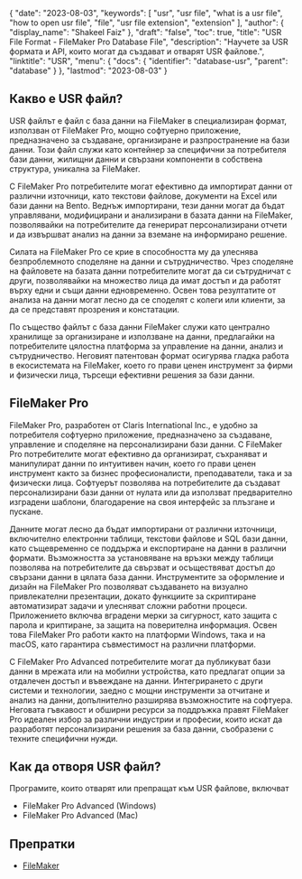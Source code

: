 {
  "date": "2023-08-03",
  "keywords": [
    "usr",
    "usr file",
    "what is a usr file",
    "how to open usr file",
    "file",
    "usr file extension",
    "extension"
  ],
  "author": {
    "display_name": "Shakeel Faiz"
  },
  "draft": "false",
  "toc": true,
  "title": "USR File Format - FileMaker Pro Database File",
  "description": "Научете за USR формата и API, които могат да създават и отварят USR файлове.",
  "linktitle": "USR",
  "menu": {
    "docs": {
      "identifier": "database-usr",
      "parent": "database"
    }
  },
  "lastmod": "2023-08-03"
}

## Какво е USR файл?

USR файлът е файл с база данни на FileMaker в специализиран формат, използван от FileMaker Pro, мощно софтуерно приложение, предназначено за създаване, организиране и разпространение на бази данни. Този файл служи като контейнер за специфични за потребителя бази данни, жилищни данни и свързани компоненти в собствена структура, уникална за FileMaker.

С FileMaker Pro потребителите могат ефективно да импортират данни от различни източници, като текстови файлове, документи на Excel или бази данни на Bento. Веднъж импортирани, тези данни могат да бъдат управлявани, модифицирани и анализирани в базата данни на FileMaker, позволявайки на потребителите да генерират персонализирани отчети и да извършват анализ на данни за вземане на информирано решение.

Силата на FileMaker Pro се крие в способността му да улеснява безпроблемното споделяне на данни и сътрудничество. Чрез споделяне на файловете на базата данни потребителите могат да си сътрудничат с други, позволявайки на множество лица да имат достъп и да работят върху едни и същи данни едновременно. Освен това резултатите от анализа на данни могат лесно да се споделят с колеги или клиенти, за да се представят прозрения и констатации.

По същество файлът с база данни FileMaker служи като централно хранилище за организиране и използване на данни, предлагайки на потребителите цялостна платформа за управление на данни, анализ и сътрудничество. Неговият патентован формат осигурява гладка работа в екосистемата на FileMaker, което го прави ценен инструмент за фирми и физически лица, търсещи ефективни решения за бази данни.

## FileMaker Pro

FileMaker Pro, разработен от Claris International Inc., е удобно за потребителя софтуерно приложение, предназначено за създаване, управление и споделяне на персонализирани бази данни. С FileMaker Pro потребителите могат ефективно да организират, съхраняват и манипулират данни по интуитивен начин, което го прави ценен инструмент както за бизнес професионалисти, преподаватели, така и за физически лица. Софтуерът позволява на потребителите да създават персонализирани бази данни от нулата или да използват предварително изградени шаблони, благодарение на своя интерфейс за плъзгане и пускане.

Данните могат лесно да бъдат импортирани от различни източници, включително електронни таблици, текстови файлове и SQL бази данни, като същевременно се поддържа и експортиране на данни в различни формати. Възможността за установяване на връзки между таблици позволява на потребителите да свързват и осъществяват достъп до свързани данни в цялата база данни. Инструментите за оформление и дизайн на FileMaker Pro позволяват създаването на визуално привлекателни презентации, докато функциите за скриптиране автоматизират задачи и улесняват сложни работни процеси. Приложението включва вградени мерки за сигурност, като защита с парола и криптиране, за защита на поверителна информация. Освен това FileMaker Pro работи както на платформи Windows, така и на macOS, като гарантира съвместимост на различни платформи.

С FileMaker Pro Advanced потребителите могат да публикуват бази данни в мрежата или на мобилни устройства, като предлагат опции за отдалечен достъп и въвеждане на данни. Интегрирането с други системи и технологии, заедно с мощни инструменти за отчитане и анализ на данни, допълнително разширява възможностите на софтуера. Неговата гъвкавост и обширни ресурси за поддръжка правят FileMaker Pro идеален избор за различни индустрии и професии, които искат да разработят персонализирани решения за база данни, съобразени с техните специфични нужди.

## Как да отворя USR файл?

Програмите, които отварят или препращат към USR файлове, включват

- FileMaker Pro Advanced (Windows)
- FileMaker Pro Advanced (Mac)

## Препратки
* [FileMaker](https://en.wikipedia.org/wiki/FileMaker)


